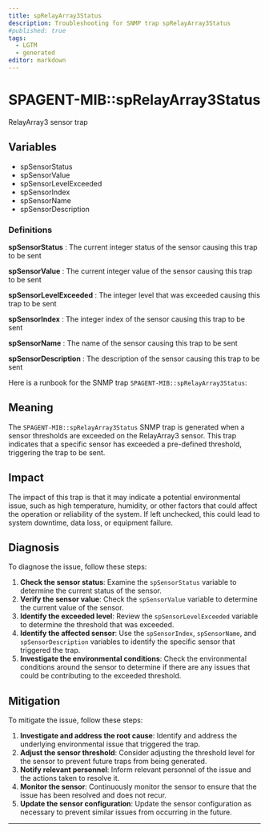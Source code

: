 ```yaml
---
title: spRelayArray3Status
description: Troubleshooting for SNMP trap spRelayArray3Status
#published: true
tags:
  - LGTM
  - generated
editor: markdown
---
```


# SPAGENT-MIB::spRelayArray3Status 

RelayArray3 sensor trap 


## Variables


  - spSensorStatus
  - spSensorValue
  - spSensorLevelExceeded
  - spSensorIndex
  - spSensorName
  - spSensorDescription 

### Definitions 


**spSensorStatus** 
: The current integer status of the sensor causing this trap to be sent 

**spSensorValue** 
: The current integer value of the sensor causing this trap to be sent 

**spSensorLevelExceeded** 
: The integer level that was exceeded causing this trap to be sent 

**spSensorIndex** 
: The integer index of the sensor causing this trap to be sent 

**spSensorName** 
: The name of the sensor causing this trap to be sent 

**spSensorDescription** 
: The description of the sensor causing this trap to be sent 


Here is a runbook for the SNMP trap `SPAGENT-MIB::spRelayArray3Status`:

## Meaning

The `SPAGENT-MIB::spRelayArray3Status` SNMP trap is generated when a sensor thresholds are exceeded on the RelayArray3 sensor. This trap indicates that a specific sensor has exceeded a pre-defined threshold, triggering the trap to be sent.

## Impact

The impact of this trap is that it may indicate a potential environmental issue, such as high temperature, humidity, or other factors that could affect the operation or reliability of the system. If left unchecked, this could lead to system downtime, data loss, or equipment failure.

## Diagnosis

To diagnose the issue, follow these steps:

1. **Check the sensor status**: Examine the `spSensorStatus` variable to determine the current status of the sensor.
2. **Verify the sensor value**: Check the `spSensorValue` variable to determine the current value of the sensor.
3. **Identify the exceeded level**: Review the `spSensorLevelExceeded` variable to determine the threshold that was exceeded.
4. **Identify the affected sensor**: Use the `spSensorIndex`, `spSensorName`, and `spSensorDescription` variables to identify the specific sensor that triggered the trap.
5. **Investigate the environmental conditions**: Check the environmental conditions around the sensor to determine if there are any issues that could be contributing to the exceeded threshold.

## Mitigation

To mitigate the issue, follow these steps:

1. **Investigate and address the root cause**: Identify and address the underlying environmental issue that triggered the trap.
2. **Adjust the sensor threshold**: Consider adjusting the threshold level for the sensor to prevent future traps from being generated.
3. **Notify relevant personnel**: Inform relevant personnel of the issue and the actions taken to resolve it.
4. **Monitor the sensor**: Continuously monitor the sensor to ensure that the issue has been resolved and does not recur.
5. **Update the sensor configuration**: Update the sensor configuration as necessary to prevent similar issues from occurring in the future.
---




